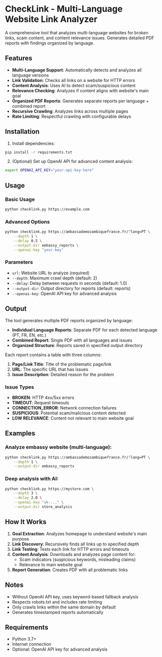 # CheckLink - Multi-Language Website Link Analyzer

A comprehensive tool that analyzes multi-language websites for broken links, scam content, and content relevance issues. Generates detailed PDF reports with findings organized by language.

## Features

- **Multi-Language Support**: Automatically detects and analyzes all language versions
- **Link Validation**: Checks all links on a website for HTTP errors
- **Content Analysis**: Uses AI to detect scam/suspicious content
- **Relevance Checking**: Analyzes if content aligns with website's main goal
- **Organized PDF Reports**: Generates separate reports per language + combined report
- **Recursive Crawling**: Analyzes links across multiple pages
- **Rate Limiting**: Respectful crawling with configurable delays

## Installation

1. Install dependencies:
```bash
pip install -r requirements.txt
```

2. (Optional) Set up OpenAI API for advanced content analysis:
```bash
export OPENAI_API_KEY="your-api-key-here"
```

## Usage

### Basic Usage
```bash
python checklink.py https://example.com
```

### Advanced Options
```bash
python checklink.py https://ambassademozambiquefrance.fr/?lang=PT \
    --depth 1 \
    --delay 0.5 \
    --output-dir embassy_reports \
    --openai-key "your-key"
```

### Parameters
- `url`: Website URL to analyze (required)
- `--depth`: Maximum crawl depth (default: 2)
- `--delay`: Delay between requests in seconds (default: 1.0)
- `--output-dir`: Output directory for reports (default: reports)
- `--openai-key`: OpenAI API key for advanced analysis

## Output

The tool generates multiple PDF reports organized by language:
- **Individual Language Reports**: Separate PDF for each detected language (PT, FR, EN, etc.)
- **Combined Report**: Single PDF with all languages and issues
- **Organized Structure**: Reports saved in specified output directory

Each report contains a table with three columns:
1. **Page/Link Title**: Title of the problematic page/link
2. **URL**: The specific URL that has issues  
3. **Issue Description**: Detailed reason for the problem

### Issue Types
- **BROKEN**: HTTP 4xx/5xx errors
- **TIMEOUT**: Request timeouts
- **CONNECTION_ERROR**: Network connection failures
- **SUSPICIOUS**: Potential scam/malicious content detected
- **LOW RELEVANCE**: Content not relevant to main website goal

## Examples

### Analyze embassy website (multi-language):  
```bash
python checklink.py https://ambassademozambiquefrance.fr/?lang=PT \
    --depth 1 \
    --output-dir embassy_reports
```

### Deep analysis with AI:
```bash
python checklink.py https://mystore.com \
    --depth 3 \
    --delay 2.0 \
    --openai-key "sk-..." \
    --output-dir store_analysis
```

## How It Works

1. **Goal Extraction**: Analyzes homepage to understand website's main purpose
2. **Link Discovery**: Recursively finds all links up to specified depth
3. **Link Testing**: Tests each link for HTTP errors and timeouts
4. **Content Analysis**: Downloads and analyzes page content for:
   - Scam indicators (suspicious keywords, misleading claims)
   - Relevance to main website goal
5. **Report Generation**: Creates PDF with all problematic links

## Notes

- Without OpenAI API key, uses keyword-based fallback analysis
- Respects robots.txt and includes rate limiting
- Only crawls links within the same domain by default
- Generates timestamped reports automatically

## Requirements

- Python 3.7+
- Internet connection
- Optional: OpenAI API key for advanced analysis